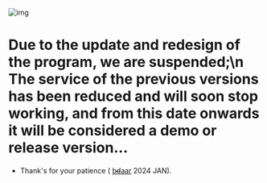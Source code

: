 ![img](https://github.com/bdaar/Anti-Sanction/blob/main/UI-UX/update.png)

# Due to the update and redesign of the program, we are suspended;\n The service of the previous versions has been reduced and will soon stop working, and from this date onwards it will be considered a demo or release version...

+ Thank's for your patience ( [b̴d̴aar](https://github.com/bdaar) 2024 JAN).
